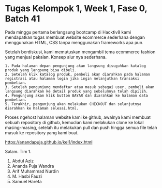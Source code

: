 # Tugas Kelompok 1, Week 1, Fase 0, Batch 41

Pada minggu pertama berlangsung bootcamp di Hacktiv8 kami mendapatkan tugas membuat website ecommerce sederhana dengan menggunakan HTML, CSS tanpa menggunakan frameworks apa pun.

Setelah berdiskusi, kami memutuskan mengambil tema ecommerce fashion yang menjual pakaian. Konsep alur nya sederhana.

    1. Pada halaman depan pengunjung akan langsung disuguhkan katalog produk yang langsung bisa dibeli.
    2. Setelah klik katalog produk, pembeli akan diarahkan pada halaman registrasi atau halaman login jika ingin melanjutkan transaksi pembelian.
    3. Setelah pengunjung mendaftar atau masuk sebagai user, pembeli akan langsung diarahkan ke detail produk yang sebelumnya telah dipilih.
    4. Pengunjung akan klik button BAYAR dan diarahkan ke halaman data pembelian.
    5. Terakhir, pengunjung akan melakukan CHECKOUT dan selanjutnya diarahkan ke halaman selesai.html.

Proses ngehost halaman website kami ke github,  awalnya kami membuat sebuah repository di github, kemudian kami melakukan clone ke lokal masing-masing, setelah itu melakukan pull dan push hingga semua file telah masuk ke repository yang kami buat.

https://anandapuja.github.io/kel1/index.html

Salam. Tim 1.
1. Abdul Aziz
2. Ananda Puja Wandra
3. Arif Muhammad Nurdin
4. M. Hasbi Fauzi
5. Samuel Harefa

